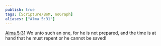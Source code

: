 ```yaml
---
publish: true
tags: [Scripture/BoM, noGraph]
aliases: ["Alma 5:31"]
---
```

[Alma 5:31](https://churchofjesuschrist.org/study/scriptures/bofm/alma/5?lang=eng&id=p31#p31) Wo unto such an one, for he is not prepared, and the time is at hand that he must repent or he cannot be saved!
